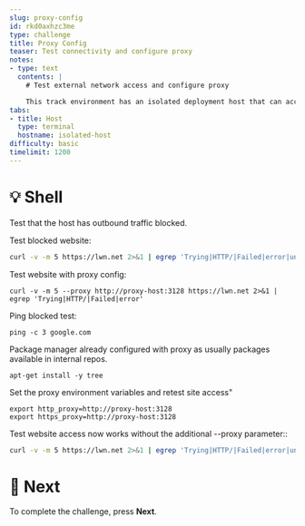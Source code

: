 ```yaml
---
slug: proxy-config
id: rkd0axhzc3me
type: challenge
title: Proxy Config
teaser: Test connectivity and configure proxy
notes:
- type: text
  contents: |
    # Test external network access and configure proxy

    This track environment has an isolated deployment host that can access external sites using a proxy server.
tabs:
- title: Host
  type: terminal
  hostname: isolated-host
difficulty: basic
timelimit: 1200
---
```


💡 Shell
=========

Test that the host has outbound traffic blocked.

Test blocked website:
```bash
curl -v -m 5 https://lwn.net 2>&1 | egrep 'Trying|HTTP/|Failed|error|unreachable'
```

Test website with proxy config:
```
curl -v -m 5 --proxy http://proxy-host:3128 https://lwn.net 2>&1 | egrep 'Trying|HTTP/|Failed|error'
```

Ping blocked test:
```
ping -c 3 google.com
```

Package manager already configured with proxy as usually packages available in internal repos.
```
apt-get install -y tree
```

Set the proxy environment variables and retest site access"
```
export http_proxy=http://proxy-host:3128
export https_proxy=http://proxy-host:3128
```

Test website access now works without the additional --proxy parameter::
```bash
curl -v -m 5 https://lwn.net 2>&1 | egrep 'Trying|HTTP/|Failed|error|unreachable'
```


🏁 Next
=======

To complete the challenge, press **Next**.
